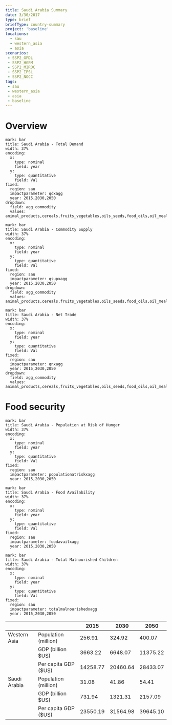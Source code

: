 ```yaml
---
title: Saudi Arabia Summary
date: 3/30/2017
type: brief
briefType: country-summary
project: 'baseline'
locations:
  - sau
  - western_asia
  - asia
scenarios:
 - SSP2_GFDL
 - SSP2_HGEM
 - SSP2_MIROC
 - SSP2_IPSL
 - SSP2_NOCC
tags:
 - sau
 - western_asia
 - asia
 - baseline
---
```

# Overview 

```chart
mark: bar
title: Saudi Arabia - Total Demand
width: 37%
encoding:
  x:
    type: nominal
    field: year
  y:
    type: quantitative
    field: Val
fixed:
  region: sau
  impactparameter: qdxagg
  year: 2015,2030,2050
dropdown:
  field: agg_commodity
  values: animal_products,cereals,fruits_vegetables,oils_seeds,food_oils,oil_meals,other,pulses,roots_tubers,sugar
```

```chart
mark: bar
title: Saudi Arabia - Commodity Supply
width: 37%
encoding:
  x:
    type: nominal
    field: year
  y:
    type: quantitative
    field: Val
fixed:
  region: sau
  impactparameter: qsupxagg
  year: 2015,2030,2050
dropdown:
  field: agg_commodity
  values: animal_products,cereals,fruits_vegetables,oils_seeds,food_oils,oil_meals,other,pulses,roots_tubers,sugar
```

```chart
mark: bar
title: Saudi Arabia - Net Trade
width: 37%
encoding:
  x:
    type: nominal
    field: year
  y:
    type: quantitative
    field: Val
fixed:
  region: sau
  impactparameter: qnxagg
  year: 2015,2030,2050
dropdown:
  field: agg_commodity
  values: animal_products,cereals,fruits_vegetables,oils_seeds,food_oils,oil_meals,other,pulses,roots_tubers,sugar
```

# Food security

```chart
mark: bar
title: Saudi Arabia - Population at Risk of Hunger
width: 37%
encoding:
  x:
    type: nominal
    field: year
  y:
    type: quantitative
    field: Val
fixed:
  region: sau
  impactparameter: populationatriskxagg
  year: 2015,2030,2050
```

```chart
mark: bar
title: Saudi Arabia - Food Availability
width: 37%
encoding:
  x:
    type: nominal
    field: year
  y:
    type: quantitative
    field: Val
fixed:
  region: sau
  impactparameter: foodavailxagg
  year: 2015,2030,2050
```

```chart
mark: bar
title: Saudi Arabia - Total Malnourished Children
width: 37%
encoding:
  x:
    type: nominal
    field: year
  y:
    type: quantitative
    field: Val
fixed:
  region: sau
  impactparameter: totalmalnourishedxagg
  year: 2015,2030,2050
```

|   |   | 2015 | 2030 | 2050 |
|---|---|---|---|---|
| Western Asia | Population (million) | 256.91 | 324.92 | 400.07 |
|  | GDP (billion $US) | 3663.22 | 6648.07 | 11375.22 |
|  | Per capita GDP ($US) | 14258.77 | 20460.64 | 28433.07 |
| Saudi Arabia | Population (million) | 31.08 | 41.86 | 54.41 |
|  | GDP (billion $US) | 731.94 | 1321.31 | 2157.09 |
|  | Per capita GDP ($US) | 23550.19| 31564.98| 39645.10|